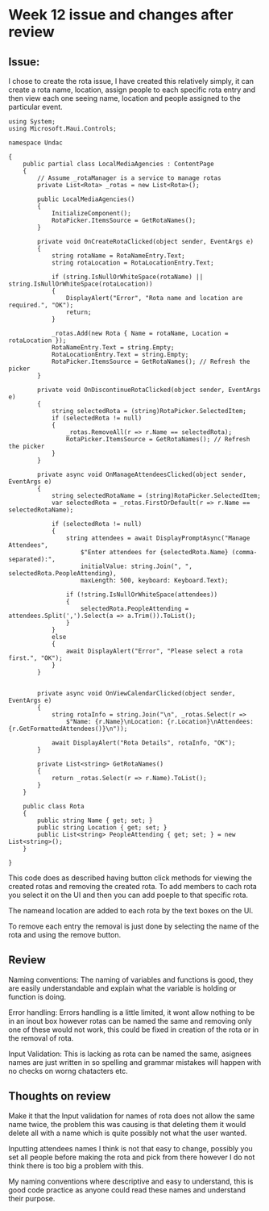 # Week 12 issue and changes after review

## Issue: 

I chose to create the rota issue, I have created this relatively simply, it can create a rota name, location, assign people to each specific rota entry and then view each one seeing name, location and people assigned to the particular event. 

```
using System;
using Microsoft.Maui.Controls;

namespace Undac

{
    public partial class LocalMediaAgencies : ContentPage
    {
        // Assume _rotaManager is a service to manage rotas
        private List<Rota> _rotas = new List<Rota>();

        public LocalMediaAgencies()
        {
            InitializeComponent();
            RotaPicker.ItemsSource = GetRotaNames();
        }

        private void OnCreateRotaClicked(object sender, EventArgs e)
        {
            string rotaName = RotaNameEntry.Text;
            string rotaLocation = RotaLocationEntry.Text;

            if (string.IsNullOrWhiteSpace(rotaName) || string.IsNullOrWhiteSpace(rotaLocation))
            {
                DisplayAlert("Error", "Rota name and location are required.", "OK");
                return;
            }

            _rotas.Add(new Rota { Name = rotaName, Location = rotaLocation });
            RotaNameEntry.Text = string.Empty;
            RotaLocationEntry.Text = string.Empty;
            RotaPicker.ItemsSource = GetRotaNames(); // Refresh the picker
        }

        private void OnDiscontinueRotaClicked(object sender, EventArgs e)
        {
            string selectedRota = (string)RotaPicker.SelectedItem;
            if (selectedRota != null)
            {
                _rotas.RemoveAll(r => r.Name == selectedRota);
                RotaPicker.ItemsSource = GetRotaNames(); // Refresh the picker
            }
        }

        private async void OnManageAttendeesClicked(object sender, EventArgs e)
        {
            string selectedRotaName = (string)RotaPicker.SelectedItem;
            var selectedRota = _rotas.FirstOrDefault(r => r.Name == selectedRotaName);

            if (selectedRota != null)
            {
                string attendees = await DisplayPromptAsync("Manage Attendees",
                    $"Enter attendees for {selectedRota.Name} (comma-separated):",
                    initialValue: string.Join(", ", selectedRota.PeopleAttending),
                    maxLength: 500, keyboard: Keyboard.Text);

                if (!string.IsNullOrWhiteSpace(attendees))
                {
                    selectedRota.PeopleAttending = attendees.Split(',').Select(a => a.Trim()).ToList();
                }
            }
            else
            {
                await DisplayAlert("Error", "Please select a rota first.", "OK");
            }
        }

        
        private async void OnViewCalendarClicked(object sender, EventArgs e)
        {
            string rotaInfo = string.Join("\n", _rotas.Select(r =>
                $"Name: {r.Name}\nLocation: {r.Location}\nAttendees: {r.GetFormattedAttendees()}\n"));

            await DisplayAlert("Rota Details", rotaInfo, "OK");
        }

        private List<string> GetRotaNames()
        {
            return _rotas.Select(r => r.Name).ToList();
        }
    }

    public class Rota
    {
        public string Name { get; set; }
        public string Location { get; set; }
        public List<string> PeopleAttending { get; set; } = new List<string>();
    }

}

```

This code does as described having button click methods for viewing the created rotas and removing the created rota. To add members to cach rota you select it on the UI and then you can add poeple to that specific rota. 

The nameand location are added to each rota by the text boxes on the UI.

To remove each entry the removal is just done by selecting the name of the rota and using the remove button.

## Review


Naming conventions: The naming of variables and functions is good, they are easily understandable and explain what the variable is holding or function is doing.

Error handling: Errors handling is a little limited, it wont allow nothing to be in an inout box however rotas can be named the same and removing only one of these would not work, this could be fixed in creation of the rota or in the removal of rota. 

Input Validation: This is lacking as rota can be named the same, asignees names are just written in so spelling and grammar mistakes will happen with no checks on worng chatacters etc.

## Thoughts on review
Make it that the Input validation for names of rota does not allow the same name twice, the problem this was causing is that deleting them it would delete all with a name which is quite possibly not what the user wanted. 

Inputting attendees names I think is not that easy to change, possibly you set all people before making the rota and pick from there however I do not think there is too big a problem with this. 

My naming conventions where descriptive and easy to understand, this is good code practice as anyone could read these names and understand their purpose. 









